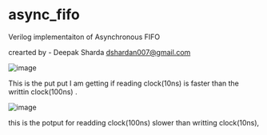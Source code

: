 # async_fifo
Verilog implementaiton of Asynchronous FIFO 

crearted by - Deepak Sharda 
              dshardan007@gmail.com

![image](https://github.com/dpks2003/async_fifo/assets/98106736/825ae00a-84af-4bd2-8c67-8260f687893c)

This is the put put I am getting if reading clock(10ns) is faster than the writtin clock(100ns) .

![image](https://github.com/dpks2003/async_fifo/assets/98106736/239b13f2-c85f-4593-86ca-c599ca7bf478)

this is the potput for readding clock(100ns) slower than writting clock(10ns), 


